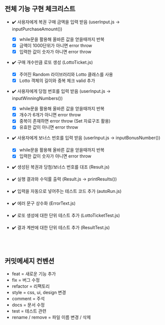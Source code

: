 
## 전체 기능 구현 체크리스트

- ✔️ 사용자에게 복권 구매 금액을 입력 받음 (userInput.js -> inputPurchaseAmount())
  - [x] while문을 활용해 올바른 값을 얻을때까지 반복
  - [x] 금액이 1000단위가 아니면 error throw
  - [x] 입력한 값이 숫자가 아니면 error throw
        
- ✔️ 구매 개수만큼 로또 생성 (LottoTicket.js)
  - [x] 주어진 Random 라이브러리와 Lotto 클래스를 사용
  - [x] Lotto 객체의 길이와 중복 체크 valid 추가
        
- ✔️ 사용자에게 당첨 번호를 입력 받음 (userInput.js -> inputWinningNumbers())
  - [x] while문을 활용해 올바른 값을 얻을때까지 반복
  - [x] 개수가 6개가 아니면 error throw
  - [x] 중복이 존재하면 error throw (Set 자료구조 활용)  
  - [x] 유효한 값이 아니면 error throw
        
- ✔️  사용자에게 보너스 번호를 입력 받음 (userInput.js -> inputBonusNumber())
  - [x] while문을 활용해 올바른 값을 얻을때까지 반복
  - [x] 입력한 값이 숫자가 아니면 error throw
        
- ✔️ 생성된 복권과 당첨/보너스 번호를 대조 (Result.js)

- ✔️ 실행 결과와 수익률 출력 (Result.js -> printResults())
- ✔️ 입력을 자동으로 넣어주는 테스트 코드 추가 (autoRun.js)
- ✔️ 에러 문구 상수화 (ErrorText.js)

- ✔️ 로또 생성에 대한 단위 테스트 추가 (LottoTicketTest.js)
- ✔️ 결과 계싼에 대한 단위 테스트 추가 (ResultTest.js)

<br />

<br />

## 커밋메세지 컨벤션
- feat = 새로운 기능 추가
- fix = 버그 수정
- refactor = 리팩토리
- style = css, ui, design 변경
- comment = 주석
- docs = 문서 수정
- test = 테스트 관련
- rename / remove = 파일 이름 변경 / 삭제


